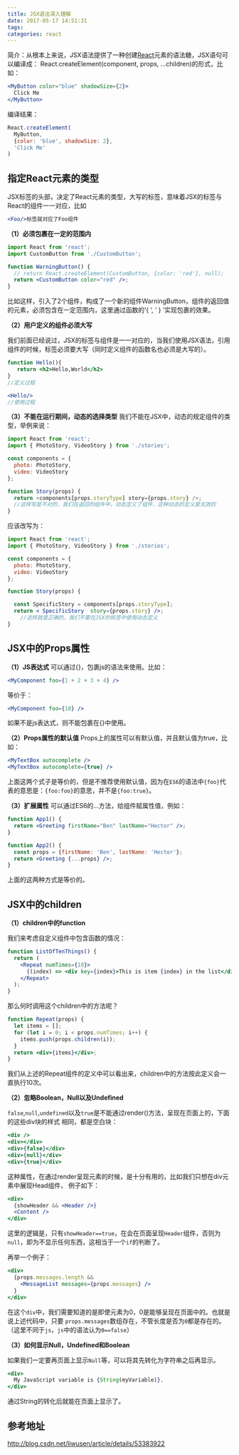 ```yaml
---
title: JSX语法深入理解
date: 2017-05-17 14:51:31
tags:
categories: react
---
```


简介：从根本上来说，JSX语法提供了一种创建[React](http://lib.csdn.net/base/react)元素的语法糖，JSX语句可以编译成： 
React.createElement(component, props, …children)的形式，比如：

```jsx
<MyButton color="blue" shadowSize={2}>
  Click Me
</MyButton>
```

编译结果：

```jsx
React.createElement(
  MyButton,
  {color: 'blue', shadowSize: 2},
  'Click Me'
)
```

## 指定React元素的类型

JSX标签的头部，决定了React元素的类型，大写的标签，意味着JSX的标签与React的组件一一对应，比如

```jsx
<Foo/>标签就对应了Foo组件
```

**（1）必须包裹在一定的范围内**

```jsx
import React from 'react';
import CustomButton from './CustomButton';

function WarningButton() {
  // return React.createElement(CustomButton, {color: 'red'}, null);
  return <CustomButton color="red" />;
}
```

比如这样，引入了2个组件，构成了一个新的组件WarningButton，组件的返回值的元素，必须包含在一定范围内，这里通过函数的’{ ‘, ’ } ‘实现包裹的效果。

**（2）用户定义的组件必须大写**

我们前面已经说过，JSX的标签与组件是一一对应的，当我们使用JSX语法，引用组件的时候，标签必须要大写（同时定义组件的函数名也必须是大写的）。

```jsx
function Hello(){
   return <h2>Hello,World</h2>
}
//定义过程

<Hello/>
//使用过程
```

**（3）不能在运行期间，动态的选择类型** 
我们不能在JSX中，动态的规定组件的类型，举例来说：

```jsx
import React from 'react';
import { PhotoStory, VideoStory } from './stories';

const components = {
  photo: PhotoStory,
  video: VideoStory
};

function Story(props) {
  return <components[props.storyType] story={props.story} />;
  //这样写是不对的，我们在返回的组件中，动态定义了组件，这种动态的定义是无效的
}
```

应该改写为：

```jsx
import React from 'react';
import { PhotoStory, VideoStory } from './stories';

const components = {
  photo: PhotoStory,
  video: VideoStory
};

function Story(props) {

  const SpecificStory = components[props.storyType];
  return < SpecificStory  story={props.story} />;
    //这样就是正确的，我们不要在JSX的标签中使用动态定义
}
```

## JSX中的Props属性

**（1）JS表达式** 
可以通过{}，包裹js的语法来使用。比如：

```jsx
<MyComponent foo={1 + 2 + 3 + 4} />
```

等价于：

```jsx
<MyComponent foo={10} />
```

如果不是js表达式，则不能包裹在{}中使用。

**（2）Props属性的默认值** 
Props上的属性可以有默认值，并且默认值为true，比如：

```jsx
<MyTextBox autocomplete />
<MyTextBox autocomplete={true} />
```

上面这两个式子是等价的，但是不推荐使用默认值，因为在`ES6`的语法中`{foo}`代表的意思是：`{foo:foo}`的意思，并不是`{foo:true}`。

**（3）扩展属性** 
可以通过ES6的…方法，给组件赋属性值，例如：

```jsx
function App1() {
  return <Greeting firstName="Ben" lastName="Hector" />;
}

function App2() {
  const props = {firstName: 'Ben', lastName: 'Hector'};
  return <Greeting {...props} />;
}
```

上面的这两种方式是等价的。

## JSX中的children

**（1）children中的function**

我们来考虑自定义组件中包含函数的情况：

```jsx
function ListOfTenThings() {
  return (
    <Repeat numTimes={10}>
      {(index) => <div key={index}>This is item {index} in the list</div>}
    </Repeat>
  );
}
```

那么何时调用这个children中的方法呢？

```jsx
function Repeat(props) {
  let items = [];
  for (let i = 0; i < props.numTimes; i++) {
    items.push(props.children(i));
  }
  return <div>{items}</div>;
}
```

我们从上述的Repeat组件的定义中可以看出来，children中的方法按此定义会一直执行10次。

**（2）忽略Boolean，Null以及Undefined**

`false`,`null`,`undefined`以及`true`是不能通过render()方法，呈现在页面上的，下面的这些div块的样式 
相同，都是空白块：

```jsx
<div />
<div></div>
<div>{false}</div>
<div>{null}</div>
<div>{true}</div>
```

这种属性，在通过render呈现元素的时候，是十分有用的，比如我们只想在div元素中展现Head组件， 
例子如下：

```jsx
<div>
  {showHeader && <Header />}
  <Content />
</div>
```

这里的逻辑是，只有`showHeader==true`，在会在页面呈现`Header`组件，否则为`null`，即为不显示任何东西，这相当于一个`if`的判断了。

再举一个例子：

```jsx
<div>
  {props.messages.length &&
    <MessageList messages={props.messages} />
  }
</div>
```

在这个`div`中，我们需要知道的是即使元素为0，0是能够呈现在页面中的。也就是说上述代码中，只要 
`props.messages`数组存在，不管长度是否为`0`都是存在的。（这里不同于`js`，`js`中的语法认为`0==false`）

**（3）如何显示Null，Undefined和Boolean**

如果我们一定要再页面上显示`Null`等，可以将其先转化为字符串之后再显示。

```jsx
<div>
  My JavaScript variable is {String(myVariable)}.
</div>
```

通过String的转化后就能在页面上显示了。



## 参考地址

http://blog.csdn.net/liwusen/article/details/53383922